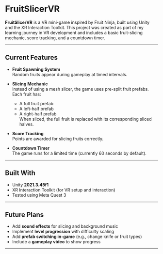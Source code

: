# FruitSlicerVR

**FruitSlicerVR** is a VR mini-game inspired by Fruit Ninja, built using Unity and the XR Interaction Toolkit. 
This project was created as part of my learning journey in VR development and includes a basic fruit-slicing mechanic, score tracking, and a countdown timer.

---

## Current Features

- **Fruit Spawning System**  
  Random fruits appear during gameplay at timed intervals.

- **Slicing Mechanic**  
  Instead of using a mesh slicer, the game uses pre-split fruit prefabs. Each fruit has:
  - A full fruit prefab
  - A left-half prefab
  - A right-half prefab  
  When sliced, the full fruit is replaced with its corresponding sliced halves.

- **Score Tracking**  
  Points are awarded for slicing fruits correctly.

- **Countdown Timer**  
  The game runs for a limited time (currently 60 seconds by default).

---

## Built With

- Unity **2021.3.45f1**
- XR Interaction Toolkit (for VR setup and interaction)
- Tested using Meta Quest 3

---

## Future Plans

- Add **sound effects** for slicing and background music
- Implement **level progression** with difficulty scaling
- Add **prefab switching in-game** (e.g., change knife or fruit types)
- Include a **gameplay video** to show progress

---
